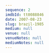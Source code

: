 ```yaml
---
sequence: 2
imdbId: tt0088846
date: 2007-08-23
slug: brazil-1985
medium: null
venue: null
venueNotes: null
mediumNotes: null
---
```


